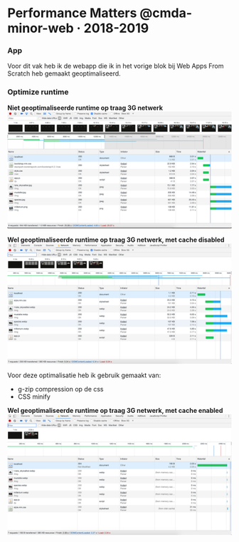 # Performance Matters @cmda-minor-web · 2018-2019
### App
Voor dit vak heb ik de webapp die ik in het vorige blok bij Web Apps From Scratch heb gemaakt geoptimaliseerd.

### Optimize runtime
__Niet geoptimaliseerde runtime op traag 3G netwerk__
![Non Optimized runtime](public/readme-img/Non-optimized.png)

__Wel geoptimaliseerde runtime op traag 3G netwerk, met cache disabled__
![Non Optimized runtime](public/readme-img/OptiNoCache.png)

Voor deze optimalisatie heb ik gebruik gemaakt van: 
* g-zip compression op de css
* CSS minify

__Wel geoptimaliseerde runtime op traag 3G netwerk, met cache enabled__
![Non Optimized runtime](public/readme-img/OptiCache.png)


